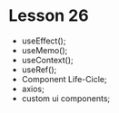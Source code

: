 # Lesson 26

- useEffect();
- useMemo();
- useContext();
- useRef();
- Component Life-Cicle;
- axios;
- custom ui components;
